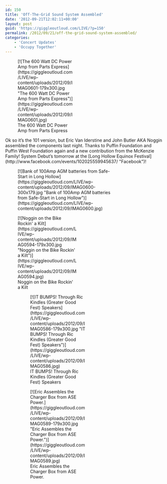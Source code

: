 ```yaml
---
id: 150
title: 'Off-The-Grid Sound System Assembled'
date: '2012-09-21T12:02:11+00:00'
layout: post
guid: 'https://giggleoutloud.com/LIVE/?p=150'
permalink: /2012/09/21/off-the-grid-sound-system-assembled/
categories:
    - 'Concert Updates'
    - 'Occupy Together'
---
```


<figure aria-describedby="caption-attachment-155" class="wp-caption alignright" id="attachment_155" style="width: 179px">[![The 600 Watt DC Power Amp from Parts Express](https://giggleoutloud.com/LIVE/wp-content/uploads/2012/09/IMAG0601-179x300.jpg "The 600 Watt DC Power Amp from Parts Express")](https://giggleoutloud.com/LIVE/wp-content/uploads/2012/09/IMAG0601.jpg)<figcaption class="wp-caption-text" id="caption-attachment-155">The 600 Watt DC Power Amp from Parts Express</figcaption></figure>Ok so it’s the 101 version, but Eric Van Iderstine and John Butler AKA Noggin assembled the components last night. Thanks to Puffin Foundation and Puffin West Foundation again and a new contribution from the McKenzie Family! System Debut’s tomorrow at the [Long Hollow Equinox Festival](http://www.facebook.com/events/102025559945637/ "Facebook")!

<figure class="wp-caption alignnone" style="width: 300px">[![Bank of 100Amp AGM batteries from Safe-Start in Long Hollow](https://giggleoutloud.com/LIVE/wp-content/uploads/2012/09/IMAG0600-300x179.jpg "Bank of 100Amp AGM batteries from Safe-Start in Long Hollow")](https://giggleoutloud.com/LIVE/wp-content/uploads/2012/09/IMAG0600.jpg)<div class="mceTemp"><dl class="wp-caption alignnone" id="attachment_153" style="width: 189px;"><dt class="wp-caption-dt">[![Noggin on the Bike Rockin' a Kilt](https://giggleoutloud.com/LIVE/wp-content/uploads/2012/09/IMAG0594-179x300.jpg "Noggin on the Bike Rockin' a Kilt")](https://giggleoutloud.com/LIVE/wp-content/uploads/2012/09/IMAG0594.jpg)<figcaption class="wp-caption-text">Noggin on the Bike Rockin' a Kilt</figcaption><figure aria-describedby="caption-attachment-151" class="wp-caption alignleft" id="attachment_151" style="width: 179px">[![IT BUMPS! Through Ric Kindles (Greater Good Fest) Speakers](https://giggleoutloud.com/LIVE/wp-content/uploads/2012/09/IMAG0586-179x300.jpg "IT BUMPS! Through Ric Kindles (Greater Good Fest) Speakers")](https://giggleoutloud.com/LIVE/wp-content/uploads/2012/09/IMAG0586.jpg)<figcaption class="wp-caption-text" id="caption-attachment-151">IT BUMPS! Through Ric Kindles (Greater Good Fest) Speakers</figcaption></figure><figure aria-describedby="caption-attachment-152" class="wp-caption alignright" id="attachment_152" style="width: 179px">[![Eric Assembles the Charger Box from ASE Power.](https://giggleoutloud.com/LIVE/wp-content/uploads/2012/09/IMAG0589-179x300.jpg "Eric Assembles the Charger Box from ASE Power.")](https://giggleoutloud.com/LIVE/wp-content/uploads/2012/09/IMAG0589.jpg)<figcaption class="wp-caption-text" id="caption-attachment-152">Eric Assembles the Charger Box from ASE Power.</figcaption></figure></dt></dl></div></figure>
